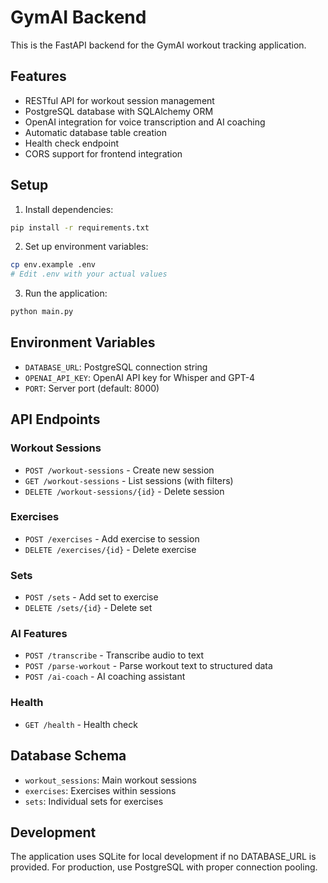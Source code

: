 # GymAI Backend

This is the FastAPI backend for the GymAI workout tracking application.

## Features

- RESTful API for workout session management
- PostgreSQL database with SQLAlchemy ORM
- OpenAI integration for voice transcription and AI coaching
- Automatic database table creation
- Health check endpoint
- CORS support for frontend integration

## Setup

1. Install dependencies:
```bash
pip install -r requirements.txt
```

2. Set up environment variables:
```bash
cp env.example .env
# Edit .env with your actual values
```

3. Run the application:
```bash
python main.py
```

## Environment Variables

- `DATABASE_URL`: PostgreSQL connection string
- `OPENAI_API_KEY`: OpenAI API key for Whisper and GPT-4
- `PORT`: Server port (default: 8000)

## API Endpoints

### Workout Sessions
- `POST /workout-sessions` - Create new session
- `GET /workout-sessions` - List sessions (with filters)
- `DELETE /workout-sessions/{id}` - Delete session

### Exercises
- `POST /exercises` - Add exercise to session
- `DELETE /exercises/{id}` - Delete exercise

### Sets
- `POST /sets` - Add set to exercise
- `DELETE /sets/{id}` - Delete set

### AI Features
- `POST /transcribe` - Transcribe audio to text
- `POST /parse-workout` - Parse workout text to structured data
- `POST /ai-coach` - AI coaching assistant

### Health
- `GET /health` - Health check

## Database Schema

- `workout_sessions`: Main workout sessions
- `exercises`: Exercises within sessions
- `sets`: Individual sets for exercises

## Development

The application uses SQLite for local development if no DATABASE_URL is provided.
For production, use PostgreSQL with proper connection pooling.
